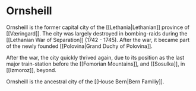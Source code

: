 # Ornsheill
Ornsheill is the former capital city of the [[Lethania|Lethanian]] province of [[Væringard]]. The city was largely destroyed in bombing-raids during the [[Lethanian War of Separation]] (1742 - 1745). After the war, it became part of the newly founded [[Polovina|Grand Duchy of Polovina]].

After the war, the city quickly thrived again, due to its position as the last major train-station before the [[Fomorian Mountains]], and [[Sosulka]], in [[Izmoroz]], beyond.

Ornsheill is the ancestral city of the [[House Bern|Bern Familiy]].